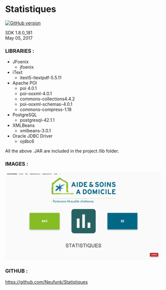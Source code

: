 # Statistiques 

[![GitHub version](https://badge.fury.io/gh/Neufunk%2FStatistiques.svg)](https://badge.fury.io/gh/Neufunk%2FStatistiques)

SDK 1.8.0_181 \
May 05, 2017

### LIBRARIES :

- JFoenix
    - jfoenix
- iText
    - itext5-itextpdf-5.5.11
- Apache POI
     - poi 4.0.1
     - poi-ooxml-4.0.1
     - commons-collections4.4.2
     - poi-ooxml-schemas-4.0.1
     - commons-compress-1.18
- PostgreSQL
    - postgresql-42.1.1
- XMLBeans
    - xmlbeans-3.0.1
 - Oracle JDBC Driver
     - ojdbc6
    
All the above .JAR are included in the project /lib folder.

### IMAGES :

![Home](https://github.com/Neufunk/Statistiques/blob/master/src/resources/img/Capture.PNG)

### GITHUB :

https://github.com/Neufunk/Statistiques